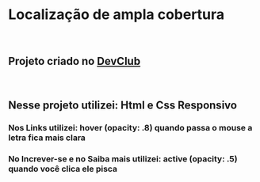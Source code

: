 <h1>Localização de ampla cobertura</h1>
<br>
<h2>Projeto criado no <a href="https://rodolfomori.com.br/devclub-/">DevClub</a></h2>
<br>
<h2>Nesse projeto utilizei: Html e Css Responsivo</h2>
<h3>Nos Links utilizei: hover (opacity: .8) quando passa o mouse a letra fica mais clara</h3>
<h3> No Increver-se e no Saiba mais utilizei: active (opacity: .5) quando você clica ele pisca</h3>
<img src="">
